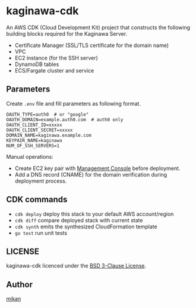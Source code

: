# kaginawa-cdk

An AWS CDK (Cloud Development Kit) project that constructs the following building blocks required for the Kaginawa
Server.

- Certificate Manager (SSL/TLS certificate for the domain name)
- VPC
- EC2 instance (for the SSH server)
- DynamoDB tables
- ECS/Fargate cluster and service

## Parameters

Create `.env` file and fill parameters as following format.

```
OAUTH_TYPE=auth0  # or "google"
OAUTH_DOMAIN=example.auth0.com  # auth0 only
OAUTH_CLIENT_ID=xxxxx
OAUTH_CLIENT_SECRET=xxxxx
DOMAIN_NAME=kaginawa.example.com
KEYPAIR_NAME=kaginawa
NUM_OF_SSH_SERVERS=1
```

Manual operations:

- Create EC2 key pair with [Management Console](https://console.aws.amazon.com/ec2/v2/home#KeyPairs:) before deployment. 
- Add a DNS record (CNAME) for the domain verification during deployment process.

## CDK commands

* `cdk deploy`      deploy this stack to your default AWS account/region
* `cdk diff`        compare deployed stack with current state
* `cdk synth`       emits the synthesized CloudFormation template
* `go test`         run unit tests

## LICENSE

kaginawa-cdk licenced under the [BSD 3-Clause License](LICENSE).

## Author

[mikan](https://github.com/mikan)
